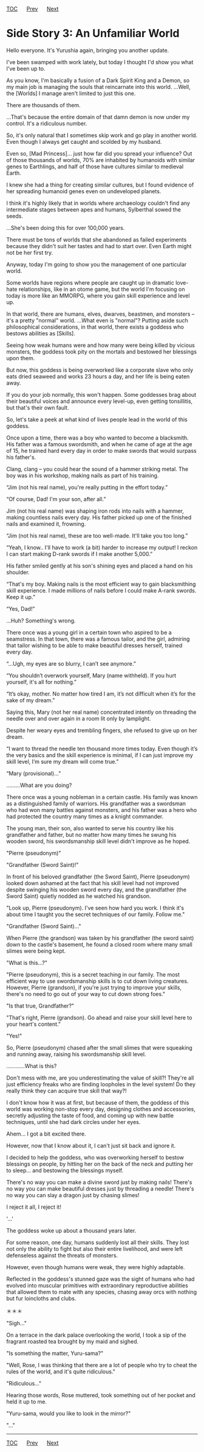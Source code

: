[TOC](../readme.md)&nbsp;&nbsp;&nbsp;&nbsp;&nbsp;&nbsp;[Prev](Section0025.md)&nbsp;&nbsp;&nbsp;&nbsp;&nbsp;&nbsp;[Next](Section0027.md)



# Side Story 3: An Unfamiliar World

Hello everyone. It's Yurushia again, bringing you another update.

I've been swamped with work lately, but today I thought I'd show you
what I've been up to.

As you know, I'm basically a fusion of a Dark Spirit King and a Demon,
so my main job is managing the souls that reincarnate into this world.
...Well, the \[Worlds\] I manage aren't limited to just this one.

There are thousands of them.

...That's because the entire domain of that damn demon is now under my
control. It's a ridiculous number.

So, it's only natural that I sometimes skip work and go play in another
world. Even though I always get caught and scolded by my husband.

Even so, \[Mad Princess\]... just how far did you spread your influence?
Out of those thousands of worlds, 70% are inhabited by humanoids with
similar genes to Earthlings, and half of those have cultures similar to
medieval Earth.

I knew she had a thing for creating similar cultures, but I found
evidence of her spreading humanoid genes even on undeveloped planets.

I think it's highly likely that in worlds where archaeology couldn't
find any intermediate stages between apes and humans, Sylberthal sowed
the seeds.

...She's been doing this for over 100,000 years.

There must be tons of worlds that she abandoned as failed experiments
because they didn't suit her tastes and had to start over. Even Earth
might not be her first try.

Anyway, today I'm going to show you the management of one particular
world.

Some worlds have regions where people are caught up in dramatic
love-hate relationships, like in an otome game, but the world I'm
focusing on today is more like an MMORPG, where you gain skill
experience and level up.

In that world, there are humans, elves, dwarves, beastmen, and monsters
– it's a pretty "normal" world. ...What even is "normal"? Putting aside
such philosophical considerations, in that world, there exists a goddess
who bestows abilities as \[Skills\].

Seeing how weak humans were and how many were being killed by vicious
monsters, the goddess took pity on the mortals and bestowed her
blessings upon them.

But now, this goddess is being overworked like a corporate slave who
only eats dried seaweed and works 23 hours a day, and her life is being
eaten away.

If you do your job normally, this won't happen. Some goddesses brag
about their beautiful voices and announce every level-up, even getting
tonsillitis, but that's their own fault.

So, let's take a peek at what kind of lives people lead in the world of
this goddess.

Once upon a time, there was a boy who wanted to become a blacksmith. His
father was a famous swordsmith, and when he came of age at the age of
15, he trained hard every day in order to make swords that would surpass
his father's.

Clang, clang – you could hear the sound of a hammer striking metal. The
boy was in his workshop, making nails as part of his training.

“Jim (not his real name), you're really putting in the effort today.”

“Of course, Dad! I'm your son, after all.”

Jim (not his real name) was shaping iron rods into nails with a hammer,
making countless nails every day. His father picked up one of the
finished nails and examined it, frowning.

“Jim (not his real name), these are too well-made. It'll take you too
long.”

“Yeah, I know.. I'll have to work (a bit) harder to increase my output!
I reckon I can start making D-rank swords if I make another 5,000.”

His father smiled gently at his son's shining eyes and placed a hand on
his shoulder.

“That's my boy. Making nails is the most efficient way to gain
blacksmithing skill experience. I made millions of nails before I could
make A-rank swords. Keep it up.”

“Yes, Dad!”

...Huh? Something's wrong.

There once was a young girl in a certain town who aspired to be a
seamstress. In that town, there was a famous tailor, and the girl,
admiring that tailor wishing to be able to make beautiful dresses
herself, trained every day.

“...Ugh, my eyes are so blurry, I can’t see anymore.”

“You shouldn’t overwork yourself, Mary (name withheld). If you hurt
yourself, it's all for nothing.”

“It’s okay, mother. No matter how tired I am, it’s not difficult when
it’s for the sake of my dream.”

Saying this, Mary (not her real name) concentrated intently on threading
the needle over and over again in a room lit only by lamplight.

Despite her weary eyes and trembling fingers, she refused to give up on
her dream.

“I want to thread the needle ten thousand more times today. Even though
it’s the very basics and the skill experience is minimal, if I can just
improve my skill level, I’m sure my dream will come true.”

“Mary (provisional)...”

………What are you doing?

There once was a young nobleman in a certain castle. His family was
known as a distinguished family of warriors. His grandfather was a
swordsman who had won many battles against monsters, and his father was
a hero who had protected the country many times as a knight commander.

The young man, their son, also wanted to serve his country like his
grandfather and father, but no matter how many times he swung his wooden
sword, his swordsmanship skill level didn't improve as he hoped.

"Pierre (pseudonym)"

"Grandfather (Sword Saint)!"

In front of his beloved grandfather (the Sword Saint), Pierre
(pseudonym) looked down ashamed at the fact that his skill level had not
improved despite swinging his wooden sword every day, and the
grandfather (the Sword Saint) quietly nodded as he watched his grandson.

"Look up, Pierre (pseudonym). I've seen how hard you work. I think it's
about time I taught you the secret techniques of our family. Follow me."

"Grandfather (Sword Saint)..."

When Pierre (the grandson) was taken by his grandfather (the sword
saint) down to the castle's basement, he found a closed room where many
small slimes were being kept.

"What is this...?"

"Pierre (pseudonym), this is a secret teaching in our family. The most
efficient way to use swordsmanship skills is to cut down living
creatures. However, Pierre (grandson), if you're just trying to improve
your skills, there's no need to go out of your way to cut down strong
foes."

"Is that true, Grandfather?"

"That's right, Pierre (grandson). Go ahead and raise your skill level
here to your heart's content."

"Yes!"

So, Pierre (pseudonym) chased after the small slimes that were squeaking
and running away, raising his swordsmanship skill level.

…………What is this?

Don't mess with me, are you underestimating the value of skill?! They're
all just efficiency freaks who are finding loopholes in the level
system! Do they really think they can acquire true skill that way?!

I don't know how it was at first, but because of them, the goddess of
this world was working non-stop every day, designing clothes and
accessories, secretly adjusting the taste of food, and coming up with
new battle techniques, until she had dark circles under her eyes.

Ahem... I got a bit excited there.

However, now that I know about it, I can't just sit back and ignore it.

I decided to help the goddess, who was overworking herself to bestow
blessings on people, by hitting her on the back of the neck and putting
her to sleep... and bestowing the blessings myself.

There's no way you can make a divine sword just by making nails! There's
no way you can make beautiful dresses just by threading a needle!
There's no way you can slay a dragon just by chasing slimes!

I reject it all, I reject it!

'...'

The goddess woke up about a thousand years later.

For some reason, one day, humans suddenly lost all their skills. They
lost not only the ability to fight but also their entire livelihood, and
were left defenseless against the threats of monsters.

However, even though humans were weak, they were highly adaptable.

Reflected in the goddess's stunned gaze was the sight of humans who had
evolved into muscular primitives with extraordinary reproductive
abilities that allowed them to mate with any species, chasing away orcs
with nothing but fur loincloths and clubs.

＊＊＊

"Sigh..."

On a terrace in the dark palace overlooking the world, I took a sip of
the fragrant roasted tea brought by my maid and sighed.

"Is something the matter, Yuru-sama?"

"Well, Rose, I was thinking that there are a lot of people who try to
cheat the rules of the world, and it's quite ridiculous."

"Ridiculous..."

Hearing those words, Rose muttered, took something out of her pocket and
held it up to me.

"Yuru-sama, would you like to look in the mirror?"

"..."


---
[TOC](../readme.md)&nbsp;&nbsp;&nbsp;&nbsp;&nbsp;&nbsp;[Prev](Section0025.md)&nbsp;&nbsp;&nbsp;&nbsp;&nbsp;&nbsp;[Next](Section0027.md)

